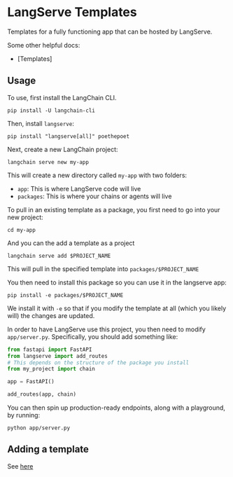 # LangServe Templates

Templates for a fully functioning app that can be hosted by LangServe.

Some other helpful docs:

- [Templates]

## Usage

To use, first install the LangChain CLI.

```shell
pip install -U langchain-cli
```

Then, install `langserve`:

```shell
pip install "langserve[all]" poethepoet
```

Next, create a new LangChain project:

```shell
langchain serve new my-app
```

This will create a new directory called `my-app` with two folders:

- `app`: This is where LangServe code will live
- `packages`: This is where your chains or agents will live

To pull in an existing template as a package, you first need to go into your new project:

```shell
cd my-app
```

And you can the add a template as a project

```shell
langchain serve add $PROJECT_NAME
```

This will pull in the specified template into `packages/$PROJECT_NAME`

You then need to install this package so you can use it in the langserve app:

```shell
pip install -e packages/$PROJECT_NAME
```

We install it with `-e` so that if you modify the template at all (which you likely will) the changes are updated.

In order to have LangServe use this project, you then need to modify `app/server.py`.
Specifically, you should add something like:

```python
from fastapi import FastAPI
from langserve import add_routes
# This depends on the structure of the package you install
from my_project import chain

app = FastAPI()

add_routes(app, chain)
```

You can then spin up production-ready endpoints, along with a playground, by running:

```shell
python app/server.py
```

## Adding a template

See [here](CONTRIBUTING.md)
